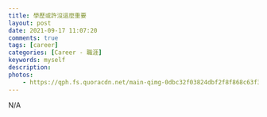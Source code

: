 ```yaml
---
title: 學歷或許沒這麼重要
layout: post
date: 2021-09-17 11:07:20
comments: true
tags: [career]
categories: [Career - 職涯]
keywords: myself
description: 
photos:
	- https://qph.fs.quoracdn.net/main-qimg-0dbc32f03824dbf2f8f868c63f363606-mzj
---
```


N/A

<!-- more -->
